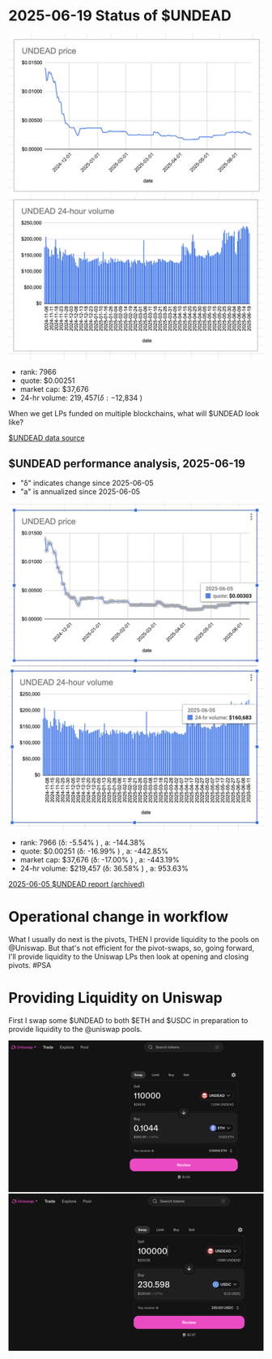 # 2025-06-19 Status of $UNDEAD 

![$UNDEAD rank](imgs/01a-rank.png) 
![$UNDEAD quote](imgs/01b-quote.png) 
![$UNDEAD market captalization](imgs/01c-cap.png) 
![$UNDEAD 24-hour volume](imgs/01d-vol.png) 

* rank: 7966 
* quote: $0.00251 
* market cap: $37,676 
* 24-hr volume: $219,457 (δ: -$12,834 ) 

When we get LPs funded on multiple blockchains, what will $UNDEAD look like? 

[$UNDEAD data source](https://www.coingecko.com/en/coins/undead-blocks) 
## $UNDEAD performance analysis, 2025-06-19 

* "δ" indicates change since 2025-06-05 
* "a" is annualized since 2025-06-05 

![$UNDEAD rank](../05/imgs/snapshot/01a-rank.png) 
![$UNDEAD quote](../05/imgs/snapshot/01b-quote.png) 
![$UNDEAD market captalization](../05/imgs/snapshot/01c-cap.png) 
![$UNDEAD 24-hour volume](../05/imgs/snapshot/01d-vol.png) 

* rank: 7966 (δ: -5.54% ) , a: -144.38% 
* quote: $0.00251 (δ: -16.99% ) , a: -442.85% 
* market cap: $37,676 (δ: -17.00% ) , a: -443.19% 
* 24-hr volume: $219,457 (δ: 36.58% ) , a: 953.63% 

[2025-06-05 $UNDEAD report (archived)](https://github.com/pivoteur/biz/tree/main/blog/2025/06/05) 

# Operational change in workflow

What I usually do next is the pivots, THEN I provide liquidity to the pools on @Uniswap. But that's not efficient for the pivot-swaps, so, going forward, I'll provide liquidity to the Uniswap LPs then look at opening and closing pivots. #PSA 


# Providing Liquidity on Uniswap 

First I swap some $UNDEAD to both $ETH and $USDC in preparation to provide liquidity to the @uniswap pools. 

![Swap UNDEAD to ETH](imgs/02a-swap-to-eth.png) 
![Swap UNDEAD to USDC](imgs/02b-swap-to-usdc.png) 
